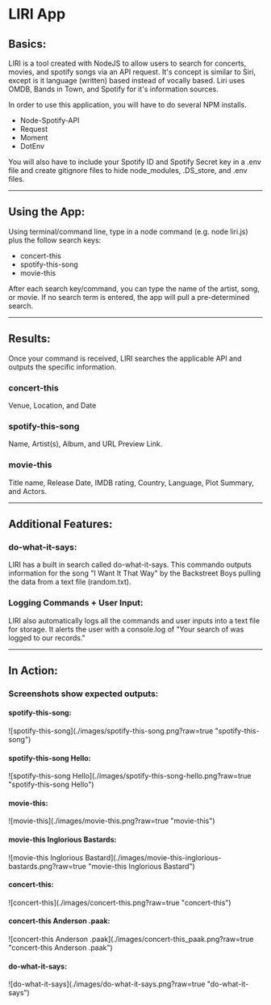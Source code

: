 <h1>LIRI App</h1>
<h2>Basics:</h2>
<p>LIRI is a tool created with NodeJS to allow users to search for concerts, movies, and spotify songs via an API request. It's concept is similar to Siri, except is it language (written) based instead of vocally based. Liri uses OMDB, Bands in Town, and Spotify for it's information sources.</p>

<p>In order to use this application, you will have to do several NPM installs.</p>
<ul>
  <li>Node-Spotify-API</li>
  <li>Request</li>
  <li>Moment</li>
  <li>DotEnv</li>
</ul>
  
<p>You will also have to include your Spotify ID and Spotify Secret key in a .env file and create gitignore files to hide node_modules, .DS_store, and .env files.</p>

--------------------------------------------------------------------------------------------------------

<h2>Using the App:</h2>
<p>Using terminal/command line, type in a node command (e.g. node liri.js) plus the follow search keys:</p>
<ul>
  <li>concert-this</li>
  <li>spotify-this-song</li>
  <li>movie-this</li>
</ul>
  
<p>After each search key/command, you can type the name of the artist, song, or movie. If no search term is entered, the app will pull a pre-determined search.</p>

--------------------------------------------------------------------------------------------------------

<h2>Results:</h2>
<p>Once your command is received, LIRI searches the applicable API and outputs the specific information.</p>

<h3>concert-this</h3> 
  <p>Venue, Location, and Date</p>
<h3>spotify-this-song</h3> 
  <p>Name, Artist(s), Album, and URL Preview Link.</p>
<h3>movie-this</h3>
  <p>Title name, Release Date, IMDB rating, Country, Language, Plot Summary, and Actors.</p>

--------------------------------------------------------------------------------------------------------

<h2>Additional Features:</h2>
<h3>do-what-it-says:</h3>
<p>LIRI has a built in search called do-what-it-says. This commando outputs information for the song "I Want It That Way" by the Backstreet Boys pulling the data from a text file (random.txt).</p>

<h3>Logging Commands + User Input:</h3>
<p>LIRI also automatically logs all the commands and user inputs into a text file for storage. It alerts the user with a console.log of "Your search of <userInput> was logged to our records."</p>

--------------------------------------------------------------------------------------------------------

<h2>In Action:</h2>
<h3>Screenshots show expected outputs:</h3>

<h4>spotify-this-song:</h4>
![spotify-this-song](./images/spotify-this-song.png?raw=true "spotify-this-song")

<h4>spotify-this-song Hello:</h4>
![spotify-this-song Hello](./images/spotify-this-song-hello.png?raw=true "spotify-this-song Hello")

<h4>movie-this:</h4>
![movie-this](./images/movie-this.png?raw=true "movie-this")

<h4>movie-this Inglorious Bastards:</h4>
![movie-this Inglorious Bastard](./images/movie-this-inglorious-bastards.png?raw=true "movie-this Inglorious Bastard")

<h4>concert-this:</h4>
![concert-this](./images/concert-this.png?raw=true "concert-this")

<h4>concert-this Anderson .paak:</h4>
![concert-this Anderson .paak](./images/concert-this_paak.png?raw=true "concert-this Anderson .paak")

<h4>do-what-it-says:</h4>
![do-what-it-says](./images/do-what-it-says.png?raw=true "do-what-it-says")
